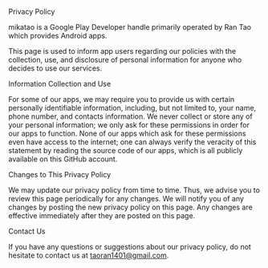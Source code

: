 Privacy Policy

mikatao is a Google Play Developer handle primarily operated by Ran Tao which provides Android apps.

This page is used to inform app users regarding our policies with the collection, use, and disclosure of personal information for anyone who decides to use our services.

Information Collection and Use

For some of our apps, we may require you to provide us with certain personally identifiable information, including, but not limited to, your name, phone number, and contacts information. We never collect or store any of your personal information; we only ask for these permissions in order for our apps to function. None of our apps which ask for these permissions even have access to the internet; one can always verify the veracity of this statement by reading the source code of our apps, which is all publicly available on this GitHub account.

Changes to This Privacy Policy

We may update our privacy policy from time to time. Thus, we advise you to review this page periodically for any changes. We will notify you of any changes by posting the new privacy policy on this page. Any changes are effective immediately after they are posted on this page.

Contact Us

If you have any questions or suggestions about our privacy policy, do not hesitate to contact us at taoran1401@gmail.com.
